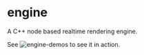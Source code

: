 # engine

A C++ node based realtime rendering engine.

See ![engine-demos](https://github.com/circled-square/engine-demos) to see it in action.
